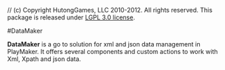 // (c) Copyright HutongGames, LLC 2010-2012. All rights reserved.
This package is released under [LGPL 3.0 license](http://opensource.org/licenses/LGPL-3.0).

#DataMaker

**DataMaker** is a go to solution for xml and json data management in PlayMaker. It offers several components and custom actions to work with Xml, Xpath and json data.



